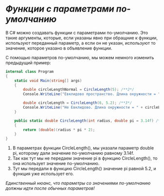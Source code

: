 # *Функции с параметрами по-умолчанию*

В C# можно создавать функции с параметрами по-умолчанию. Это такие аргументы, которые, если указаны явно при обращние к функции, используют переданный параметр, а если он не указан, используют то значение, которое указано в объявление функции.

С помощью параметров по-умолчанию, мы можем немного изменить предыдущий пример:
```cs
internal class Program
{
    static void Main(string[] args)
    {
        double circleLengthNormal = CircleLength(5); /**2*/
        Console.WriteLine("Евклидово пространство. Длина окружности = " + circleLengthNormal);

        double circleLength = CircleLength(6, 5.2); /**3*/
        Console.WriteLine("Не Евклидово. Длина окружности = " + circleLength);
    }

    public static double CircleLength(int radius, double pi = 3.14f) /**1*/
    {
        return (double)(radius * pi * 2);
    }
}
```
1. В параметрах функции CircleLength(), мы указали параметр double pi, которому дали значение по-умолчанию равному 3.14f.
2. Так как тут мы не передаем значение pi в функцию CircleLength(), то она использует значение по-умолчанию.
3. Тут мы передали в функцию CircleLength() значение pi равной 5.2, и функция уже использует его.

*Единственный нюанс, что параметры со значениями по-умолчанию должны идти после обычных параметров!*
